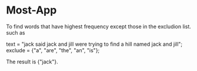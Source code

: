 # Most-App

To find words that have highest frequency except those in the excludion list.  such as

text = "jack said jack and jill were trying to find a hill named jack and jill";
exclude = {"a", "are", "the", "an", "is"};

The result is {"jack"}.
